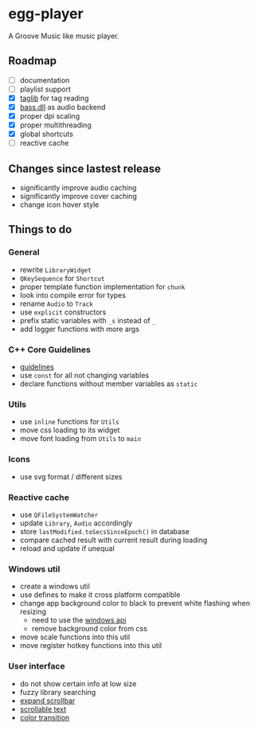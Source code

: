 # egg-player
A Groove Music like music player.

## Roadmap
- [ ] documentation
- [ ] playlist support
- [x] [taglib](https://github.com/taglib/taglib) for tag reading
- [x] [bass.dll](http://www.un4seen.com/) as audio backend
- [x] proper dpi scaling
- [x] proper multithreading
- [x] global shortcuts
- [ ] reactive cache

## Changes since lastest release
- significantly improve audio caching
- significantly improve cover caching 
- change icon hover style

## Things to do

### General
- rewrite `LibraryWidget`
- `QKeySequence` for `Shortcut`
- proper template function implementation for `chunk`
- look into compile error for types
- rename `Audio` to `Track`
- use `explicit` constructors
- prefix static variables with `_s` instead of `_`
- add logger functions with more args

### C++ Core Guidelines
- [guidelines](https://github.com/isocpp/CppCoreGuidelines)
- use `const` for all not changing variables
- declare functions without member variables as `static`

### Utils
- use `inline` functions for `Utils`
- move css loading to its widget
- move font loading from `Utils` to `main`

### Icons
- use svg format / different sizes

### Reactive cache
- use `QFileSystemWatcher`
- update `Library`, `Audio` accordingly
- store `lastModified.toSecsSinceEpoch()` in database
- compare cached result with current result during loading
- reload and update if unequal

### Windows util
- create a windows util
- use defines to make it cross platform compatible
- change app background color to black to prevent white flashing when resizing
  - need to use the [windows api](https://forum.qt.io/topic/69867/temporary-white-border-on-resizing-qt-quick-application-window-on-windows-desktop/2)
  - remove background color from css
- move scale functions into this util
- move register hotkey functions into this util
  
### User interface
- do not show certain info at low size
- fuzzy library searching
- [expand scrollbar](https://stackoverflow.com/a/23677355/7057528)
- [scrollable text](https://stackoverflow.com/a/10655396/7057528)
- [color transition](https://stackoverflow.com/a/34445886/7057528)